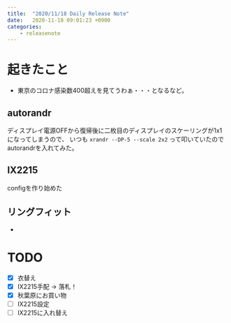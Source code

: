 ```yaml
---
title:  "2020/11/18 Daily Release Note"
date:   2020-11-18 09:01:23 +0900
categories:
	- releasenote
---
```

# 起きたこと

* 東京のコロナ感染数400超えを見てうわぁ・・・となるなど。

## autorandr

ディスプレイ電源OFFから復帰後に二枚目のディスプレイのスケーリングが1x1になってしまうので、
いつも `xrandr --DP-5 --scale 2x2` って叩いていたのでautorandrを入れてみた。

## IX2215

configを作り始めた

## リングフィット

* 

# TODO 

- [x] 衣替え
- [X] IX2215手配 -> 落札！
- [x] 秋葉原にお買い物
- [ ] IX2215設定
- [ ] IX2215に入れ替え
